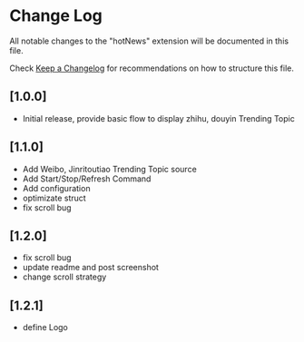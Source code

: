 # Change Log

All notable changes to the "hotNews" extension will be documented in this file.

Check [Keep a Changelog](http://keepachangelog.com/) for recommendations on how to structure this file.

## [1.0.0]

- Initial release, provide basic flow to display zhihu, douyin Trending Topic
  
## [1.1.0]

- Add Weibo, Jinritoutiao Trending Topic source
- Add Start/Stop/Refresh Command
- Add configuration
- optimizate struct
- fix scroll bug

## [1.2.0]

- fix scroll bug
- update readme and post screenshot
- change scroll strategy

## [1.2.1]

- define Logo 